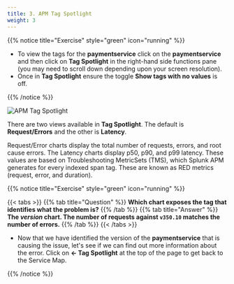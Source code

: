 ```yaml
---
title: 3. APM Tag Spotlight
weight: 3
---
```


{{% notice title="Exercise" style="green" icon="running" %}}

* To view the tags for the **paymentservice** click on the **paymentservice** and then click on **Tag Spotlight** in the right-hand side functions pane (you may need to scroll down depending upon your screen resolution).
* Once in **Tag Spotlight** ensure the toggle **Show tags with no values** is off.

{{% /notice %}}

![APM Tag Spotlight](../images/apm-tag-spotlight.png)

There are two views available in **Tag Spotlight**. The default is **Request/Errors** and the other is **Latency**.

Request/Error charts display the total number of requests, errors, and root cause errors. The Latency charts display p50, p90, and p99 latency. These values are based on Troubleshooting MetricSets (TMS), which Splunk APM generates for every indexed span tag. These are known as RED metrics (request, error, and duration).

{{% notice title="Exercise" style="green" icon="running" %}}

{{< tabs >}}
{{% tab title="Question" %}}
**Which chart exposes the tag that identifies what the problem is?**
{{% /tab %}}
{{% tab title="Answer" %}}
**The *version* chart. The number of requests against `v350.10` matches the number of errors.**
{{% /tab %}}
{{< /tabs >}}

* Now that we have identified the version of the **paymentservice** that is causing the issue, let's see if we can find out more information about the error. Click on **← Tag Spotlight** at the top of the page to get back to the Service Map.

{{% /notice %}}
